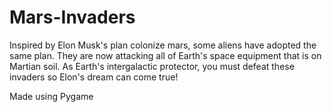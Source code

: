 # Mars-Invaders
Inspired by Elon Musk's plan colonize mars, some aliens have adopted the same plan. They are now attacking all of Earth's space equipment that is on Martian soil. As Earth's intergalactic protector, you must defeat these invaders so Elon's dream can come true!


Made using Pygame
